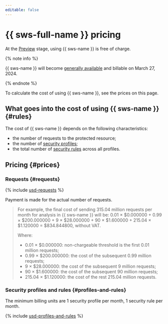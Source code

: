 ```yaml
---
editable: false
---
```


# {{ sws-full-name }} pricing

At the [Preview](../overview/concepts/launch-stages.md) stage, using {{ sws-name }} is free of charge.

{% note info %}

{{ sws-name }} will become [generally available](../overview/concepts/launch-stages.md) and billable on March 27, 2024.

{% endnote %}

To calculate the cost of using {{ sws-name }}, see the prices on this page.

## What goes into the cost of using {{ sws-name }} {#rules}

The cost of {{ sws-name }} depends on the following characteristics:
* the number of requests to the protected resource;
* the number of [security profiles](./concepts/profiles.md);
* the total number of [security rules](./concepts/rules.md) across all profiles.

## Pricing {#prices}

### Requests {#requests}




{% include [usd-requests](../_pricing/smartwebsecurity/usd-requests.md) %}

Payment is made for the actual number of requests.

> For example, the final cost of sending 315.04 million requests per month for analysis in {{ sws-name }} will be:
> 0.01 × $0.000000 + 0.99 × $200.000000 + 9 × $28.000000 + 90 × $1.600000 + 215.04 × $1.120000 = $834.844800, without VAT.
>
> Where:
> * 0.01 × $0.000000: non-chargeable threshold is the first 0.01 million requests;
> * 0.99 × $200.000000: the cost of the subsequent 0.99 million requests;
> * 9 × $28.000000: the cost of the subsequent 9 million requests;
> * 90 × $1.600000: the cost of the subsequent 90 million requests;
> * 215.04 × $1.120000: the cost of the rest 215.04 million requests.


### Security profiles and rules {#profiles-and-rules}

The minimum billing units are 1 security profile per month, 1 security rule per month.




{% include [usd-profiles-and-rules](../_pricing/smartwebsecurity/usd-profiles-and-rules.md) %}
